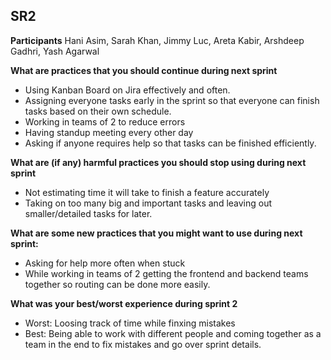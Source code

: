 SR2
---

__Participants__
Hani Asim, Sarah Khan, Jimmy Luc, Areta Kabir, Arshdeep Gadhri, Yash Agarwal

__What are practices that you should continue during next sprint__

- Using Kanban Board on Jira effectively and often.
- Assigning everyone tasks early in the sprint so that everyone can finish tasks based on their own schedule.
- Working in teams of 2 to reduce errors 
- Having standup meeting every other day 
- Asking if anyone requires help so that tasks can be finished efficiently.

__What are (if any) harmful practices you should stop using during next sprint__

- Not estimating time it will take to finish a feature accurately
- Taking on too many big and important tasks and leaving out smaller/detailed tasks for later.

__What are some new practices that you might want to use during next sprint:__
- Asking for help more often when stuck
- While working in teams of 2 getting the frontend and backend teams together so routing can be done more easily.

__What was your best/worst experience during sprint 2__

- Worst: Loosing track of time while finxing mistakes
- Best: Being able to work with different people and coming together as a team in the end to fix mistakes and go over sprint details.

